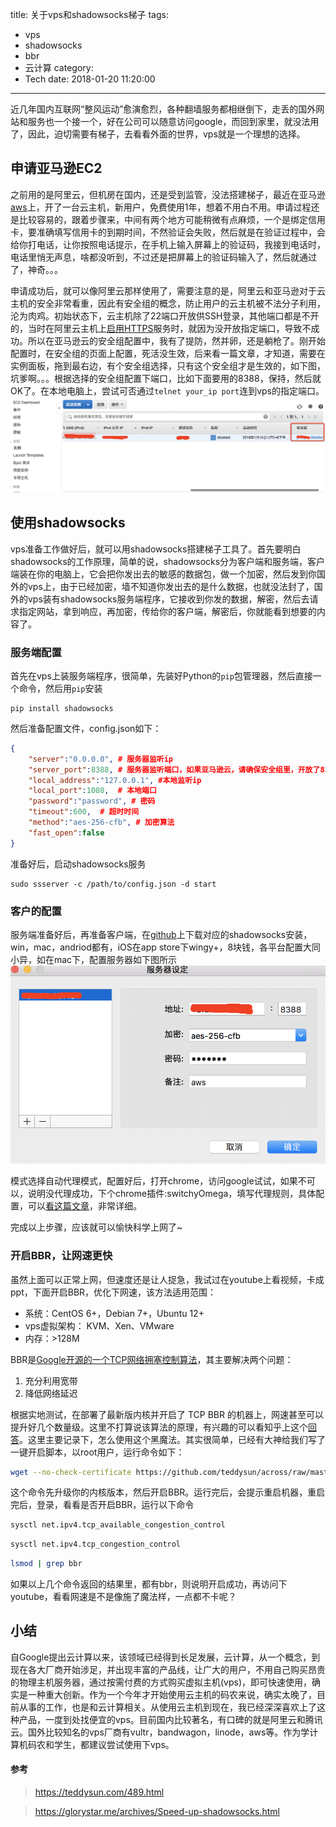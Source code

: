 title: 关于vps和shadowsocks梯子
tags:
  - vps
  - shadowsocks
  - bbr
  - 云计算
category:
  - Tech
date: 2018-01-20 11:20:00
---
近几年国内互联网“整风运动”愈演愈烈，各种翻墙服务都相继倒下，走丢的国外网站和服务也一个接一个，好在公司可以随意访问google，而回到家里，就没法用了，因此，迫切需要有梯子，去看看外面的世界，vps就是一个理想的选择。
<!--more-->

## 申请亚马逊EC2

之前用的是阿里云，但机房在国内，还是受到监管，没法搭建梯子，最近在亚马逊[aws](https://amazonaws-china.com/cn/)上，开了一台云主机，新用户，免费使用1年，想着不用白不用。申请过程还是比较容易的，跟着步骤来，中间有两个地方可能稍微有点麻烦，一个是绑定信用卡，要准确填写信用卡的到期时间，不然验证会失败，然后就是在验证过程中，会给你打电话，让你按照电话提示，在手机上输入屏幕上的验证码，我接到电话时，电话里悄无声息，啥都没听到，不过还是把屏幕上的验证码输入了，然后就通过了，神奇。。。

申请成功后，就可以像阿里云那样使用了，需要注意的是，阿里云和亚马逊对于云主机的安全非常看重，因此有安全组的概念，防止用户的云主机被不法分子利用，沦为肉鸡。初始状态下，云主机除了22端口开放供SSH登录，其他端口都是不开的，当时在阿里云主机上[启用HTTPS](https://xujimmy.com/2017/12/01/https-blog.html)服务时，就因为没开放指定端口，导致不成功。所以在亚马逊云的安全组配置中，我有了提防，然并卵，还是躺枪了。刚开始配置时，在安全组的页面上配置，死活没生效，后来看一篇文章，才知道，需要在实例面板，拖到最右边，有个安全组选择，只有这个安全组才是生效的，如下图，坑爹啊。。。根据选择的安全组配置下端口，比如下面要用的8388，保持，然后就OK了。在本地电脑上，尝试可否通过`telnet your_ip port`连到vps的指定端口。
![安全组配置](/images/anquanzu.jpg)

## 使用shadowsocks

vps准备工作做好后，就可以用shadowsocks搭建梯子工具了。首先要明白shadowsocks的工作原理，简单的说，shadowsocks分为客户端和服务端，客户端装在你的电脑上，它会把你发出去的敏感的数据包，做一个加密，然后发到你国外的vps上，由于已经加密，墙不知道你发出去的是什么数据，也就没法封了，国外的vps装有shadowsocks服务端程序，它接收到你发的数据，解密，然后去请求指定网站，拿到响应，再加密，传给你的客户端，解密后，你就能看到想要的内容了。

### 服务端配置

首先在vps上装服务端程序，很简单，先装好Python的`pip`包管理器，然后直接一个命令，然后用`pip`安装
```
pip install shadowsocks
```
然后准备配置文件，config.json如下：
```json
{
    "server":"0.0.0.0", # 服务器监听ip
    "server_port":8388, # 服务器监听端口，如果亚马逊云，请确保安全组里，开放了8388端口
    "local_address":"127.0.0.1", #本地监听ip
    "local_port":1080,  # 本地端口
    "password":"password", # 密码
    "timeout":600,  # 超时时间 
    "method":"aes-256-cfb", # 加密算法
    "fast_open":false
}
```
准备好后，启动shadowsocks服务
```
sudo ssserver -c /path/to/config.json -d start
```
### 客户的配置

服务端准备好后，再准备客户端，在[github](https://github.com/shadowsocks)上下载对应的shadowsocks安装，win，mac，andriod都有，iOS在app store下wingy+，8块钱，各平台配置大同小异，如在mac下，配置服务器如下图所示
![shadowsocks配置](/images/shadowsocks-client.jpg)

模式选择自动代理模式，配置好后，打开chrome，访问google试试，如果不可以，说明没代理成功，下个chrome插件:switchyOmega，填写代理规则，具体配置，可以[看这篇文章](https://glorystar.me/archives/chrome-use-switchyomega-autoproxy.html)，非常详细。

完成以上步骤，应该就可以愉快科学上网了~

###  开启BBR，让网速更快

虽然上面可以正常上网，但速度还是让人捉急，我试过在youtube上看视频，卡成ppt，下面开启BBR，优化下网速，该方法适用范围：

* 系统：CentOS 6+，Debian 7+，Ubuntu 12+
* vps虚拟架构： KVM、Xen、VMware
* 内存：>128M

BBR是[Google开源的一个TCP网络拥塞控制算法](https://github.com/google/bbr)，其主要解决两个问题：
1. 充分利用宽带
2. 降低网络延迟

根据实地测试，在部署了最新版内核并开启了 TCP BBR 的机器上，网速甚至可以提升好几个数量级。这里不打算说该算法的原理，有兴趣的可以看知乎上这个[回答](https://www.zhihu.com/question/53559433)。这里主要记录下，怎么使用这个黑魔法。其实很简单，已经有大神给我们写了一键开启脚本，以root用户，运行命令如下：
```sh
wget --no-check-certificate https://github.com/teddysun/across/raw/master/bbr.sh && chmod +x bbr.sh && ./bbr.sh
```
这个命令先升级你的内核版本，然后开启BBR。运行完后，会提示重启机器，重启完后，登录，看看是否开启BBR，运行以下命令
```sh
sysctl net.ipv4.tcp_available_congestion_control
```
```sh
sysctl net.ipv4.tcp_congestion_control
```
```sh
lsmod | grep bbr
```
如果以上几个命令返回的结果里，都有bbr，则说明开启成功，再访问下youtube，看看网速是不是像施了魔法样，一点都不卡呢？

## 小结

自Google提出云计算以来，该领域已经得到长足发展，云计算，从一个概念，到现在各大厂商开始涉足，并出现丰富的产品线，让广大的用户，不用自己购买昂贵的物理主机服务器，通过按需付费的方式购买虚拟主机(vps)，即可快速使用，确实是一种重大创新。作为一个今年才开始使用云主机的码农来说，确实太晚了，目前从事的工作，也是和云计算相关。从使用云主机到现在，我已经深深喜欢上了这种产品，一度到处找便宜的vps。目前国内比较著名，有口碑的就是阿里云和腾讯云。国外比较知名的vps厂商有vultr，bandwagon，linode，aws等。作为学计算机码农和学生，都建议尝试使用下vps。

#### 参考
>https://teddysun.com/489.html

>https://glorystar.me/archives/Speed-up-shadowsocks.html
